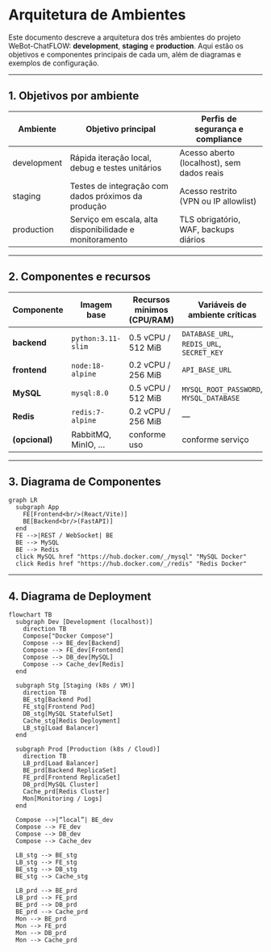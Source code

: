 # Arquitetura de Ambientes

Este documento descreve a arquitetura dos três ambientes do projeto WeBot-ChatFLOW: **development**, **staging** e **production**. Aqui estão os objetivos e componentes principais de cada um, além de diagramas e exemplos de configuração.

---

## 1. Objetivos por ambiente

| Ambiente     | Objetivo principal                                        | Perfis de segurança e compliance           |
|--------------|-----------------------------------------------------------|--------------------------------------------|
| development  | Rápida iteração local, debug e testes unitários           | Acesso aberto (localhost), sem dados reais |
| staging      | Testes de integração com dados próximos da produção       | Acesso restrito (VPN ou IP allowlist)      |
| production   | Serviço em escala, alta disponibilidade e monitoramento   | TLS obrigatório, WAF, backups diários      |

---

## 2. Componentes e recursos

| Componente      | Imagem base                  | Recursos mínimos (CPU/RAM) | Variáveis de ambiente críticas            |
|-----------------|------------------------------|----------------------------|-------------------------------------------|
| **backend**     | `python:3.11-slim`           | 0.5 vCPU / 512 MiB         | `DATABASE_URL`, `REDIS_URL`, `SECRET_KEY` |
| **frontend**    | `node:18-alpine`             | 0.2 vCPU / 256 MiB         | `API_BASE_URL`                            |
| **MySQL**       | `mysql:8.0`                  | 0.5 vCPU / 512 MiB         | `MYSQL_ROOT_PASSWORD`, `MYSQL_DATABASE`   |
| **Redis**       | `redis:7-alpine`             | 0.2 vCPU / 256 MiB         | —                                         |
| **(opcional)**  | RabbitMQ, MinIO, …           | conforme uso               | conforme serviço                          |

---

## 3. Diagrama de Componentes

```mermaid
graph LR
  subgraph App
    FE[Frontend<br/>(React/Vite)]
    BE[Backend<br/>(FastAPI)]
  end
  FE -->|REST / WebSocket| BE
  BE --> MySQL
  BE --> Redis
  click MySQL href "https://hub.docker.com/_/mysql" "MySQL Docker"
  click Redis href "https://hub.docker.com/_/redis" "Redis Docker"
```
---

## 4. Diagrama de Deployment

```mermaid
flowchart TB
  subgraph Dev [Development (localhost)]
    direction TB
    Compose["Docker Compose"]
    Compose --> BE_dev[Backend]
    Compose --> FE_dev[Frontend]
    Compose --> DB_dev[MySQL]
    Compose --> Cache_dev[Redis]
  end

  subgraph Stg [Staging (k8s / VM)]
    direction TB
    BE_stg[Backend Pod]
    FE_stg[Frontend Pod]
    DB_stg[MySQL StatefulSet]
    Cache_stg[Redis Deployment]
    LB_stg[Load Balancer]
  end

  subgraph Prod [Production (k8s / Cloud)]
    direction TB
    LB_prd[Load Balancer]
    BE_prd[Backend ReplicaSet]
    FE_prd[Frontend ReplicaSet]
    DB_prd[MySQL Cluster]
    Cache_prd[Redis Cluster]
    Mon[Monitoring / Logs]
  end

  Compose -->|“local”| BE_dev
  Compose --> FE_dev
  Compose --> DB_dev
  Compose --> Cache_dev

  LB_stg --> BE_stg
  LB_stg --> FE_stg
  BE_stg --> DB_stg
  BE_stg --> Cache_stg

  LB_prd --> BE_prd
  LB_prd --> FE_prd
  BE_prd --> DB_prd
  BE_prd --> Cache_prd
  Mon --> BE_prd
  Mon --> FE_prd
  Mon --> DB_prd
  Mon --> Cache_prd
```